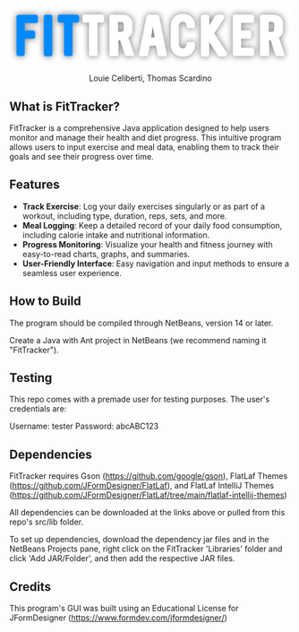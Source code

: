 <p align="center">
  <img src="src/assets/FitTrackerLogo.png" alt="FitTracker Logo" />
</p>

<p align="center">
  Louie Celiberti, Thomas Scardino
</p>


## What is FitTracker?

FitTracker is a comprehensive Java application designed to help users monitor and manage their health and diet progress. This intuitive program allows users to input exercise and meal data, enabling them to track their goals and see their progress over time.

## Features

- **Track Exercise**: Log your daily exercises singularly or as part of a workout, including type, duration, reps, sets, and more.
- **Meal Logging**: Keep a detailed record of your daily food consumption, including calorie intake and nutritional information.
- **Progress Monitoring**: Visualize your health and fitness journey with easy-to-read charts, graphs, and summaries.
- **User-Friendly Interface**: Easy navigation and input methods to ensure a seamless user experience.

## How to Build

The program should be compiled through NetBeans, version 14 or later. 

Create a Java with Ant project in NetBeans (we recommend naming it "FitTracker").

## Testing

This repo comes with a premade user for testing purposes. The user's credentials are:

Username: tester
Password: abcABC123

## Dependencies

FitTracker requires Gson (https://github.com/google/gson), FlatLaf Themes (https://github.com/JFormDesigner/FlatLaf), and FlatLaf IntelliJ Themes (https://github.com/JFormDesigner/FlatLaf/tree/main/flatlaf-intellij-themes)

All dependencies can be downloaded at the links above or pulled from this repo's src/lib folder.

To set up dependencies, download the dependency jar files and in the NetBeans Projects pane, right click on the FitTracker 'Libraries' folder and click 'Add JAR/Folder', and then add the respective JAR files.

## Credits

This program's GUI was built using an Educational License for JFormDesigner (https://www.formdev.com/jformdesigner/)
